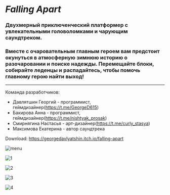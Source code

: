 # *Falling Apart*
### Двухмерный приключенческий платформер с увлекательными головоломками и чарующим саундтреком. 
### Вместе с очаровательным главным героем вам предстоит окунуться в атмосферную зимнюю историю о разочаровании и поиске надежды. Перемещайте блоки, собирайте леденцы и распадайтесь, чтобы помочь главному герою найти выход!
___
Команда разработчиков:

+ Давлятшин Георгий - программист, геймдизайнер(https://t.me/GeorgeD615)
+ Бакирова Анна - программист, геймдизайнер(https://t.me/nishtyak_prosak)
+ Смирнягина Настасья - арт-дизайнер(https://t.me/curly_stasya)
+ Максимова Екатерина - автор саундтрека

Download: https://georgedavlyatshin.itch.io/falling-apart
        
![menu](https://media.githubusercontent.com/media/GeorgeD615/GameJam2022/main/Screenshots/%D0%A1%D0%BD%D0%B8%D0%BC%D0%BE%D0%BA%20%D1%8D%D0%BA%D1%80%D0%B0%D0%BD%D0%B0%20(14).png)
      
![1](https://media.githubusercontent.com/media/GeorgeD615/GameJam2022/main/Screenshots/%D0%A1%D0%BD%D0%B8%D0%BC%D0%BE%D0%BA%20%D1%8D%D0%BA%D1%80%D0%B0%D0%BD%D0%B0%20(19).png)

![2](https://media.githubusercontent.com/media/GeorgeD615/GameJam2022/main/Screenshots/%D0%A1%D0%BD%D0%B8%D0%BC%D0%BE%D0%BA%20%D1%8D%D0%BA%D1%80%D0%B0%D0%BD%D0%B0%20(20).png)

![3](https://media.githubusercontent.com/media/GeorgeD615/GameJam2022/main/Screenshots/%D0%A1%D0%BD%D0%B8%D0%BC%D0%BE%D0%BA%20%D1%8D%D0%BA%D1%80%D0%B0%D0%BD%D0%B0%20(22).png)

![4](https://media.githubusercontent.com/media/GeorgeD615/GameJam2022/main/Screenshots/%D0%A1%D0%BD%D0%B8%D0%BC%D0%BE%D0%BA%20%D1%8D%D0%BA%D1%80%D0%B0%D0%BD%D0%B0%20(23).png)
